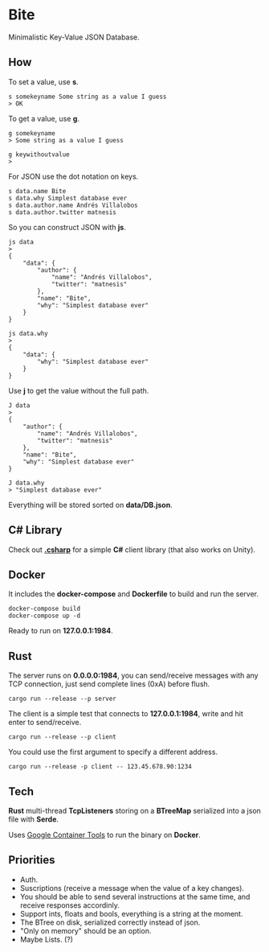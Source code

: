 # Bite

Minimalistic Key-Value JSON Database.

## How

To set a value, use **s**.

    s somekeyname Some string as a value I guess
    > OK

To get a value, use **g**.

    g somekeyname
    > Some string as a value I guess

    g keywithoutvalue
    >

For JSON use the dot notation on keys.

    s data.name Bite
    s data.why Simplest database ever
    s data.author.name Andrés Villalobos
    s data.author.twitter matnesis

So you can construct JSON with **js**.

    js data
    >
    {
        "data": {
            "author": {
                "name": "Andrés Villalobos",
                "twitter": "matnesis"
            },
            "name": "Bite",
            "why": "Simplest database ever"
        }
    }

    js data.why
    >
    {
        "data": {
            "why": "Simplest database ever"
        }
    }

Use **j** to get the value without the full path.

    J data
    >
    {
        "author": {
            "name": "Andrés Villalobos",
            "twitter": "matnesis"
        },
        "name": "Bite",
        "why": "Simplest database ever"
    }

    J data.why
    > "Simplest database ever"

Everything will be stored sorted on **data/DB.json**.

## C# Library

Check out [**.csharp**](https://github.com/alvivar/bite/tree/master/.csharp) for
a simple **C#** client library (that also works on Unity).

## Docker

It includes the **docker-compose** and **Dockerfile** to build and run the
server.

    docker-compose build
    docker-compose up -d

Ready to run on **127.0.0.1:1984**.

## Rust

The server runs on **0.0.0.0:1984**, you can send/receive messages with any
TCP connection, just send complete lines (0xA) before flush.

    cargo run --release --p server

The client is a simple test that connects to **127.0.0.1:1984**, write and hit
enter to send/receive.

    cargo run --release --p client

You could use the first argument to specify a different address.

    cargo run --release -p client -- 123.45.678.90:1234

## Tech

**Rust** multi-thread **TcpListeners** storing on a **BTreeMap** serialized into a
json file with **Serde**.

Uses [Google Container
Tools](https://github.com/GoogleContainerTools/distroless/blob/master/examples/rust/Dockerfile)
to run the binary on **Docker**.

## Priorities

- Auth.
- Suscriptions (receive a message when the value of a key changes).
- You should be able to send several instructions at the same time, and receive responses accordinly.
- Support ints, floats and bools, everything is a string at the moment.
- The BTree on disk, serialized correctly instead of json.
- "Only on memory" should be an option.
- Maybe Lists. (?)
